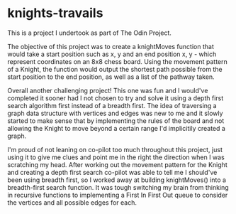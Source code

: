 # knights-travails

This is a project I undertook as part of The Odin Project.

The objective of this project was to create a knightMoves function that would take a start position such as x, y and an end position x, y - which represent coordinates on an 8x8 chess board. Using the movement pattern of a Knight, the function would output the shortest path possible from the start position to the end position, as well as a list of the pathway taken.

Overall another challenging project! This one was fun and I would've completed it sooner had I not chosen to try and solve it using a depth first search algorithm first instead of a breadth first. The idea of traversing a graph data structure with vertices and edges was new to me and it slowly started to make sense that by implementing the rules of the board and not allowing the Knight to move beyond a certain range I'd implicitily created a graph.

I'm proud of not leaning on co-pilot too much throughout this project, just using it to give me clues and point me in the right the direction when I was scratching my head. After working out the movement pattern for the Knight and creating a depth first search co-pilot was able to tell me I should've been using breadth first, so I worked away at building knightMoves() into a breadth-first search function. It was tough switching my brain from thinking in recursive functions to implementing a First In First Out queue to consider the vertices and all possible edges for each.
